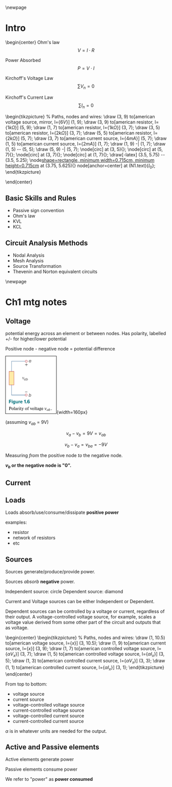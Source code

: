 \newpage
# Intro

\begin{center}
Ohm's law
$$
V = I \cdot R
$$

Power Absorbed
$$
P = V \cdot I
$$

Kirchoff's Voltage Law
$$
\sum V_n = 0
$$

Kirchoff's Current Law
$$
\sum I_n = 0
$$

\begin{tikzpicture}
	% Paths, nodes and wires:
	\draw (3, 9) to[american voltage source, mirror, l={$6 V$}] (1, 9);
	\draw (3, 9) to[american resistor, l={$1 k\Omega$}] (5, 9);
	\draw (1, 7) to[american resistor, l={$1 k \Omega$}] (3, 7);
	\draw (3, 5) to[american resistor, l={$2 k \Omega$}] (3, 7);
	\draw (5, 5) to[american resistor, l={$2 k \Omega$}] (5, 7);
	\draw (3, 7) to[american current source, l={$4 mA$}] (5, 7);
	\draw (1, 5) to[american current source, l={$2 mA$}] (1, 7);
	\draw (1, 9) -| (1, 7);
	\draw (1, 5) -- (5, 5);
	\draw (5, 9) -| (5, 7);
	\node[circ] at (3, 5){};
	\node[circ] at (5, 7){};
	\node[circ] at (3, 7){};
	\node[circ] at (1, 7){};
	\draw[-latex] (3.5, 5.75) -- (3.5, 5.25);
	\node[shape=rectangle, minimum width=0.715cm, minimum height=0.715cm](N1) at (3.75, 5.625){} node[anchor=center] at (N1.text){$I_0$};
\end{tikzpicture}

\end{center}

## Basic Skills and Rules

- Passive sign convention
- Ohm's law
- KVL
- KCL

## Circuit Analysis Methods

- Nodal Analysis
- Mesh Analysis
- Source Transformation
- Thevenin and Norton equivalent circuits

\newpage

# Ch1 mtg notes

## Voltage

potential energy across an element or between nodes. Has polarity, labelled +/- for higher/lower potential

Positive node - negative node = potential difference

![Circuit with two points and a voltage drop](image.png){width=160px}

(assuming $v_{ab}$ = 9V)

$$
v_a - v_b = 9V = v_{ab}
$$

$$
v_b - v_a = v_{ba} = -9V
$$

Measuring *from* the positive node *to* the negative node.

**$v_b$ or the negative node is "$0$".**

## Current

## Loads

Loads absorb/use/consume/dissipate **positive power**

examples:

- resistor
- network of resistors
- etc

## Sources

Sources generate/produce/provide power.

Sources *absorb* **negative** power.

Independent source: circle
Dependent source: diamond

Current and Voltage sources can be either Independent or Dependent.

Dependent sources can be controlled by a voltage or current, regardless of their output. A voltage-controlled voltage source, for example, scales a voltage value derived from some other part of the circuit and outputs that as voltage.

\begin{center}
\begin{tikzpicture}
	% Paths, nodes and wires:
	\draw (1, 10.5) to[american voltage source, l={$x$}] (3, 10.5);
	\draw (1, 9) to[american current source, l={$x$}] (3, 9);
	\draw (1, 7) to[american controlled voltage source, l={$\alpha V_x$}] (3, 7);
	\draw (1, 5) to[american controlled voltage source, l={$\alpha I_x$}] (3, 5);
	\draw (1, 3) to[american controlled current source, l={$\alpha V_x$}] (3, 3);
	\draw (1, 1) to[american controlled current source, l={$\alpha I_x$}] (3, 1);
\end{tikzpicture}
\end{center}

From top to bottom:

- voltage source
- current source
- voltage-controlled voltage source
- current-controlled voltage source
- voltage-controlled current source
- current-controlled current source

$\alpha$ is in whatever units are needed for the output.

## Active and Passive elements

Active elements generate power

Passive elements consume power

We refer to "power" as **power consumed**
